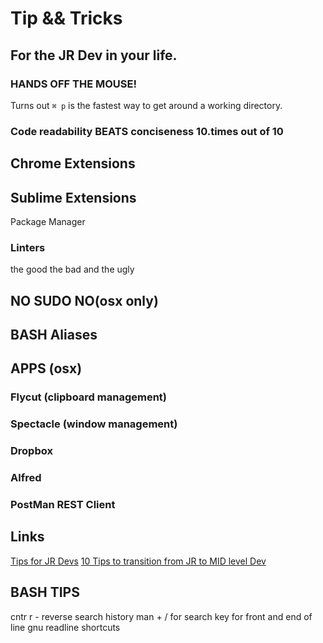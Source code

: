 # Tip && Tricks
## For the JR Dev in your life.



### HANDS OFF THE MOUSE!

Turns out ```⌘ p``` is the fastest way to get around a working directory.

### Code readability BEATS conciseness 10.times out of 10

## Chrome Extensions

## Sublime Extensions
Package Manager

### Linters
the good the bad and the ugly


## NO SUDO NO(osx only)

## BASH Aliases


## APPS (osx)

### Flycut (clipboard management)

### Spectacle (window management)

### Dropbox

### Alfred

### PostMan REST Client

## Links
[Tips for JR Devs](https://blog.newrelic.com/2014/04/23/better-junior-developer/)
[10 Tips to transition from JR to MID level Dev](http://www.techrepublic.com/blog/software-engineer/10-tips-to-go-from-a-beginner-to-an-intermediate-developer/)



## BASH TIPS
cntr r - reverse search
history
man + / for search
key for front and end of line
gnu readline shortcuts
